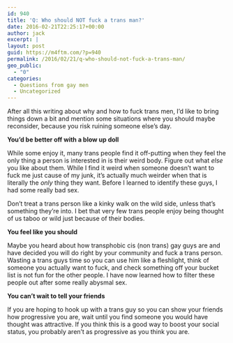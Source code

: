 ```yaml
---
id: 940
title: 'Q: Who should NOT fuck a trans man?'
date: 2016-02-21T22:25:17+00:00
author: jack
excerpt: |
layout: post
guid: https://m4ftm.com/?p=940
permalink: /2016/02/21/q-who-should-not-fuck-a-trans-man/
geo_public:
  - "0"
categories:
  - Questions from gay men
  - Uncategorized
---
```

After all this writing about why and how to fuck trans men, I&#8217;d like to bring things down a bit and mention some situations where you should maybe reconsider, because you risk ruining someone else&#8217;s day.

**You&#8217;d be better off with a blow up doll**

While some enjoy it, many trans people find it off-putting when they feel the only thing a person is interested in is their weird body. Figure out what _else_ you like about them. While I find it weird when someone doesn&#8217;t want to fuck me just cause of my junk, it&#8217;s actually much weirder when that is literally the _only_ thing they want. Before I learned to identify these guys, I had some really bad sex.

Don&#8217;t treat a trans person like a kinky walk on the wild side, unless that&#8217;s something they&#8217;re into. I bet that very few trans people enjoy being thought of us taboo or wild just because of their bodies.

**You feel like you should**

Maybe you heard about how transphobic cis (non trans) gay guys are and have decided you will do right by your community and fuck a trans person. Wasting a trans guys time so you can use him like a fleshlight, think of someone you actually want to fuck, and check something off your bucket list is not fun for the other people. I have now learned how to filter these people out after some really abysmal sex.

**You can&#8217;t wait to tell your friends**

If you are hoping to hook up with a trans guy so you can show your friends how progressive you are, wait until you find someone you would have thought was attractive. If you think this is a good way to boost your social status, you probably aren&#8217;t as progressive as you think you are.
